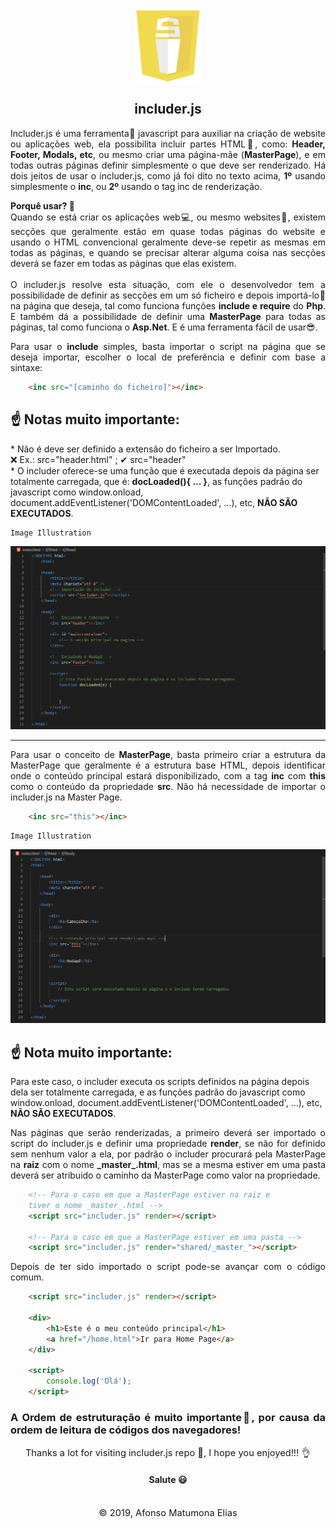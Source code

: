 <p align="center" style="height:120px">
    <img height="120px" src="assets/ico/main_ico.png" />
<p>

<h2 align="center"> includer.js </h2>

<p style="text-align: justify">
    Includer.js é uma ferramenta🔨 javascript para auxiliar na criação de website ou aplicações web, ela possibilita incluir partes HTML📃, como: <b>Header, Footer, Modals, etc</b>, ou mesmo criar uma página-mãe (<b>MasterPage</b>), e em todas outras páginas definir simplesmente o que deve ser renderizado.
    Há dois jeitos de usar o includer.js, como já foi dito no texto acima, <b>1º</b> usando simplesmente o <b>inc</b>, ou <b>2º</b> usando o tag inc de renderização.
</p>

<p style="text-align: justify">
    <b>Porquê usar? 🤔</b><br/>
    Quando se está criar os aplicações web💻, ou mesmo websites📰, existem secções que geralmente estão em quase todas páginas do website e usando o HTML convencional geralmente deve-se repetir as mesmas em todas as páginas, e quando se precisar alterar alguma coisa nas secções deverá se fazer em todas as páginas que elas existem.<br><br>
    O includer.js resolve esta situação, com ele o desenvolvedor tem a possibilidade de definir as secções em um só ficheiro e depois importá-lo📌 na página que deseja, tal como funciona funções <b>include e require</b> do <b>Php</b>. E também dá a possibilidade de definir uma <b>MasterPage</b> para todas as páginas, tal como funciona o <b>Asp.Net</b>. E é uma ferramenta fácil de usar😎.
</p>

<p style="text-align: justify">
    Para usar o <b>include</b> simples, basta importar o script na página que se deseja importar, escolher o local de preferência e definir com base a sintaxe:
</p>

``` HTML
    <inc src="[caminho do ficheiro]"></inc>
```
<p style="text-align: justify">
    <h2>☝ Notas muito importante:</h2>
    * Não é deve ser definido a extensão do ficheiro a ser Importado. <br/>❌ Ex.: src="header.html" ; ✔ src="header"<br/> 
    * O includer oferece-se uma função que é executada depois da página ser totalmente carregada, que é: <b>docLoaded(){ ... }</b>, as funções padrão do javascript como window.onload, document.addEventListener('DOMContentLoaded', ...), etc, <b>NÃO SÃO EXECUTADOS</b>.
</p>

    Image Illustration
![Png](assets/ico/eg1.png)

<hr />

<p style="text-align: justify">
    Para usar o conceito de <b>MasterPage</b>, basta primeiro criar a estrutura da MasterPage que geralmente é a estrutura base HTML, depois identificar onde o conteúdo principal estará disponibilizado, com a tag <b>inc</b> com <b>this</b> como o conteúdo da propriedade <b>src</b>. Não há necessidade de importar o includer.js na Master Page.
</p>

``` HTML
    <inc src="this"></inc>
```

    Image Illustration
![Png](assets/ico/eg2.png)

<p style="text-align: justify">
    <h2>☝ Nota muito importante:</h2>
    Para este caso, o includer executa os scripts definidos na página depois dela ser totalmente carregada, e as funções padrão do javascript como window.onload, document.addEventListener('DOMContentLoaded', ...), etc, <b>NÃO SÃO EXECUTADOS</b>.
</p>

<p style="text-align: justify">
    Nas páginas que serão renderizadas, a primeiro deverá ser importado o script do includer.js e definir uma propriedade <b>render</b>, se não for definido sem nenhum valor a ela, por padrão o includer procurará pela MasterPage na <b>raiz</b> com o nome <b>_master_.html</b>, mas se a mesma estiver em uma pasta deverá ser atribuido o caminho da MasterPage como valor na propriedade.
</p>

``` HTML
    <!-- Para o caso em que a MasterPage estiver na raiz e 
    tiver o nome _master_.html -->
    <script src="includer.js" render></script>

    <!-- Para o caso em que a MasterPage estiver em uma pasta -->
    <script src="includer.js" render="shared/_master_"></script>
```

<p style="text-align: justify">
    Depois de ter sido importado o script pode-se avançar com o código comum.
</p>

``` HTML
    <script src="includer.js" render></script>

    <div>
        <h1>Este é o meu conteúdo principal</h1>
        <a href="/home.html">Ir para Home Page</a>
    </div>

    <script>
        console.log('Olá');
    </script>
```

<h3 style="text-align: justify">
    A Ordem de estruturação é muito importante🤞, por causa da ordem de leitura de códigos dos navegadores!
</h3>

<p align="center" style="font-size:11pt; margin:0;"> 
    Thanks a lot for visiting includer.js repo 🙂, I hope you enjoyed!!! 👌<br/>
    <h4 align="center">Salute 😃</h4> 
</p>
<br/>

<p align="center" style="font-size:11pt; margin:0;"> 
    © 2019, Afonso Matumona Elias 
</p>